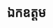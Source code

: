 ---
title: ឯកឧត្ដម
name: 
organization: ប្រ​ធានលេខាធិការដ្ឋាន
role: សមាជិកអចិន្ត្រៃយ៍
image: "src/assets/image-assets/avarta.png"
---